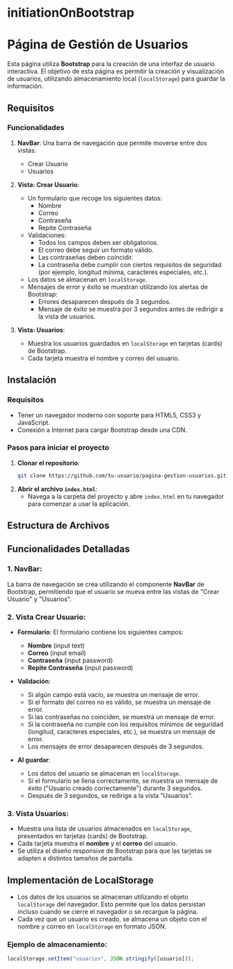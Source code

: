 # initiationOnBootstrap

# Página de Gestión de Usuarios

Esta página utiliza **Bootstrap** para la creación de una interfaz de usuario interactiva. El objetivo de esta página es permitir la creación y visualización de usuarios, utilizando almacenamiento local (`localStorage`) para guardar la información.

## Requisitos

### Funcionalidades

1. **NavBar**: Una barra de navegación que permite moverse entre dos vistas:

   - Crear Usuario
   - Usuarios

2. **Vista: Crear Usuario**:
   - Un formulario que recoge los siguientes datos:
     - Nombre
     - Correo
     - Contraseña
     - Repite Contraseña
   - Validaciones:
     - Todos los campos deben ser obligatorios.
     - El correo debe seguir un formato válido.
     - Las contraseñas deben coincidir.
     - La contraseña debe cumplir con ciertos requisitos de seguridad (por ejemplo, longitud mínima, caracteres especiales, etc.).
   - Los datos se almacenan en `localStorage`.
   - Mensajes de error y éxito se muestran utilizando los alertas de Bootstrap:
     - Errores desaparecen después de 3 segundos.
     - Mensaje de éxito se muestra por 3 segundos antes de redirigir a la vista de usuarios.
3. **Vista: Usuarios**:
   - Muestra los usuarios guardados en `localStorage` en tarjetas (cards) de Bootstrap.
   - Cada tarjeta muestra el nombre y correo del usuario.

## Instalación

### Requisitos

- Tener un navegador moderno con soporte para HTML5, CSS3 y JavaScript.
- Conexión a Internet para cargar Bootstrap desde una CDN.

### Pasos para iniciar el proyecto

1. **Clonar el repositorio**:
   ```bash
   git clone https://github.com/tu-usuario/pagina-gestion-usuarios.git
   ```
2. **Abrir el archivo `index.html`**:
   - Navega a la carpeta del proyecto y abre `index.html` en tu navegador para comenzar a usar la aplicación.

## Estructura de Archivos

## Funcionalidades Detalladas

### 1. **NavBar**:

La barra de navegación se crea utilizando el componente **NavBar** de Bootstrap, permitiendo que el usuario se mueva entre las vistas de "Crear Usuario" y "Usuarios".

### 2. **Vista Crear Usuario**:

- **Formulario**:
  El formulario contiene los siguientes campos:

  - **Nombre** (input text)
  - **Correo** (input email)
  - **Contraseña** (input password)
  - **Repite Contraseña** (input password)

- **Validación**:

  - Si algún campo está vacío, se muestra un mensaje de error.
  - Si el formato del correo no es válido, se muestra un mensaje de error.
  - Si las contraseñas no coinciden, se muestra un mensaje de error.
  - Si la contraseña no cumple con los requisitos mínimos de seguridad (longitud, caracteres especiales, etc.), se muestra un mensaje de error.
  - Los mensajes de error desaparecen después de 3 segundos.

- **Al guardar**:
  - Los datos del usuario se almacenan en `localStorage`.
  - Si el formulario se llena correctamente, se muestra un mensaje de éxito ("Usuario creado correctamente") durante 3 segundos.
  - Después de 3 segundos, se redirige a la vista "Usuarios".

### 3. **Vista Usuarios**:

- Muestra una lista de usuarios almacenados en `localStorage`, presentados en tarjetas (cards) de Bootstrap.
- Cada tarjeta muestra el **nombre** y el **correo** del usuario.
- Se utiliza el diseño responsive de Bootstrap para que las tarjetas se adapten a distintos tamaños de pantalla.

## Implementación de LocalStorage

- Los datos de los usuarios se almacenan utilizando el objeto `localStorage` del navegador. Esto permite que los datos persistan incluso cuando se cierre el navegador o se recargue la página.
- Cada vez que un usuario es creado, se almacena un objeto con el nombre y correo en `localStorage` en formato JSON.

### Ejemplo de almacenamiento:

```javascript
localStorage.setItem("usuarios", JSON.stringify([usuario]));
```
